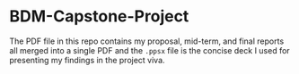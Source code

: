 # BDM-Capstone-Project

The PDF file in this repo contains my proposal, mid-term, and final reports all merged into a single PDF and the `.ppsx` file is the concise deck I used for presenting my findings in the project viva.
